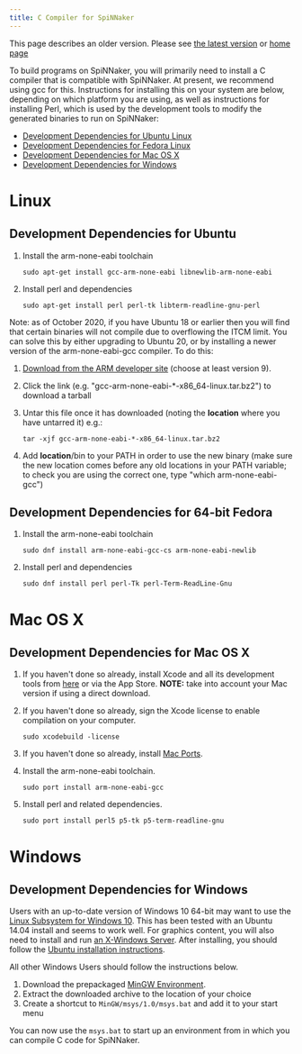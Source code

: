 ```yaml
---
title: C Compiler for SpiNNaker
---
```

This page describes an older version. 
Please see [the latest version](/latest/Compiler.html) or [home page](/) 

To build programs on SpiNNaker, you will primarily need to install a C compiler that is compatible with SpiNNaker.  At present, we recommend using gcc for this.  Instructions for installing this on your system are below, depending on which platform you are using, as well as instructions for installing Perl, which is used by the development tools to modify the generated binaries to run on SpiNNaker:

 * [Development Dependencies for Ubuntu Linux](#UbuntuDev)
 * [Development Dependencies for Fedora Linux](#FedoraDev)
 * [Development Dependencies for Mac OS X](#MacOSXDev)
 * [Development Dependencies for Windows](#WindowsDev)

# Linux

## <a name="UbuntuDev"></a> Development Dependencies for Ubuntu

1. Install the arm-none-eabi toolchain

       sudo apt-get install gcc-arm-none-eabi libnewlib-arm-none-eabi

1. Install perl and dependencies

       sudo apt-get install perl perl-tk libterm-readline-gnu-perl

Note: as of October 2020, if you have Ubuntu 18 or earlier then you will find that certain binaries will not compile due to overflowing the ITCM limit.  You can solve this by either upgrading to Ubuntu 20, or by installing a newer version of the arm-none-eabi-gcc compiler.  To do this:

1. [Download from the ARM developer site](https://developer.arm.com/tools-and-software/open-source-software/developer-tools/gnu-toolchain/gnu-rm/downloads) (choose at least version 9).

1. Click the link (e.g. "gcc-arm-none-eabi-*-x86_64-linux.tar.bz2") to download a tarball

1. Untar this file once it has downloaded (noting the **location** where you have untarred it) e.g.:

       tar -xjf gcc-arm-none-eabi-*-x86_64-linux.tar.bz2

1. Add **location**/bin to your PATH in order to use the new binary (make sure the new location comes before any old locations in your PATH variable; to check you are using the correct one, type "which arm-none-eabi-gcc")

## <a name="FedoraDev"></a> Development Dependencies for 64-bit Fedora

1. Install the arm-none-eabi toolchain

       sudo dnf install arm-none-eabi-gcc-cs arm-none-eabi-newlib

1. Install perl and dependencies

       sudo dnf install perl perl-Tk perl-Term-ReadLine-Gnu

# Mac OS X

## <a name="MacOSXDev"></a> Development Dependencies for Mac OS X

1. If you haven't done so already, install Xcode and all its development tools from [here](https://developer.apple.com/xcode/downloads/) or via the App Store. **NOTE:** take into account your Mac version if using a direct download.

1. If you haven't done so already, sign the Xcode license to enable compilation on your computer.

       sudo xcodebuild -license

1. If you haven't done so already, install [Mac Ports](https://www.macports.org/install.php).

1. Install the arm-none-eabi toolchain.

       sudo port install arm-none-eabi-gcc

1. Install perl and related dependencies.

       sudo port install perl5 p5-tk p5-term-readline-gnu

# Windows

## <a name="WindowsDev"></a> Development Dependencies for Windows

Users with an up-to-date version of Windows 10 64-bit may want to use the [Linux Subsystem for Windows 10](https://msdn.microsoft.com/en-gb/commandline/wsl/install_guide?f=255&MSPPError=-2147217396).  This has been tested with an Ubuntu 14.04 install and seems to work well.
For graphics content, you will also need to install and run [an X-Windows Server](https://sourceforge.net/projects/xming/).
After installing, you should follow the [Ubuntu installation instructions](#UbuntuDev).

All other Windows Users should follow the instructions below.

1. Download the prepackaged [MinGW Environment](https://github.com/SpiNNakerManchester/SpiNNakerManchester.github.io/releases/download/v1.0-win-dev/MinGW.zip).
1. Extract the downloaded archive to the location of your choice
1. Create a shortcut to `MinGW/msys/1.0/msys.bat` and add it to your start menu

You can now use the `msys.bat` to start up an environment from in which you can compile C code for SpiNNaker.